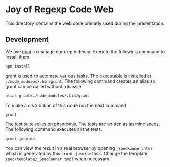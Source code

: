 Joy of Regexp Code Web
======================

This directory contains the web code primarly used during the
presentation.

Development
-----------

We use [npm][] to manage our dependency. Execute the following command
to install them

    npm install

[grunt][] is used to automate various tasks. The executable is
installed at `./node_modules/.bin/grunt`. The following command
creates an alias so grunt can be called without a hassle

    alias grunt=./node_modules/.bin/grunt

To make a distribution of this code run the next command

    grunt

The test suite relies on [phantomjs][]. The tests are written as
[jasmine][] specs. The following command executes all the tests.

    grunt jasmine

You can view the result in a real browser by opening
`_SpecRunner.html` which is generated by this `grunt jasmine`
task. Change the template `spec/template/_SpecRunner.tmpl` when
necessary.

[npm]: https://npmjs.org/ "npm homepage"
[grunt]: gruntjs.com "grunt homepage"
[phantomjs]: http://phantomjs.org/ "phantomjs homepage"
[jasmine]: http://pivotal.github.com/jasmine/ "jasmine homepage"